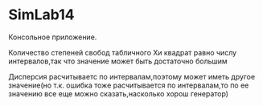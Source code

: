 # SimLab14

Консольное приложение.

Количество степеней свобод табличного Хи квадрат равно числу интервалов,так что значение может быть достаточно большим

Дисперсия расчитываетс по интервалам,поэтому может иметь другое значение(но т.к. ошибка тоже расчитывается по интервалам,то по ее значению все еще можно сказать,насколько хорош генератор)
